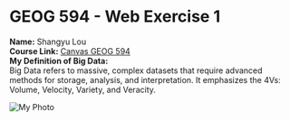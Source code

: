 # GEOG 594 - Web Exercise 1

**Name:** Shangyu Lou  
**Course Link:** [Canvas GEOG 594](https://canvas.sdsu.edu)  
**My Definition of Big Data:**  
Big Data refers to massive, complex datasets that require advanced methods for storage, analysis, and interpretation. It emphasizes the 4Vs: Volume, Velocity, Variety, and Veracity.  

![My Photo](photo.jpg)  <!-- Optional -->

